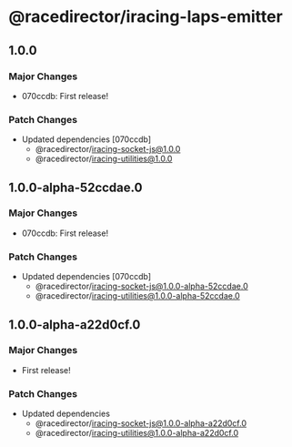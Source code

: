# @racedirector/iracing-laps-emitter

## 1.0.0

### Major Changes

- 070ccdb: First release!

### Patch Changes

- Updated dependencies [070ccdb]
  - @racedirector/iracing-socket-js@1.0.0
  - @racedirector/iracing-utilities@1.0.0

## 1.0.0-alpha-52ccdae.0

### Major Changes

- 070ccdb: First release!

### Patch Changes

- Updated dependencies [070ccdb]
  - @racedirector/iracing-socket-js@1.0.0-alpha-52ccdae.0
  - @racedirector/iracing-utilities@1.0.0-alpha-52ccdae.0

## 1.0.0-alpha-a22d0cf.0

### Major Changes

- First release!

### Patch Changes

- Updated dependencies
  - @racedirector/iracing-socket-js@1.0.0-alpha-a22d0cf.0
  - @racedirector/iracing-utilities@1.0.0-alpha-a22d0cf.0
